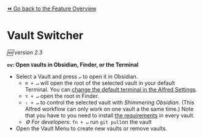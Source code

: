 [⏪ Go back to the Feature Overview](../README.md#feature-overview)

# Vault Switcher
*🆕 version 2.3*

**`ov`: Open `V`aults in Obsidian, Finder, or the Terminal**
- Select a Vault and press `↵` to open it in Obsidian.
	- `⌘ + ↵` will open the root of the selected vault in your default Terminal. You can [change the default terminal in the Alfred Settings](https://www.alfredapp.com/help/features/terminal/).
	- `⌥ + ↵` open the root in Finder.
	- `⇧ + ↵` to control the selected vault with _Shimmering Obsidian_. (This Alfred workflow can only work on one vault a the same time.) Note that you have to you need to install [the requirements](Installation.md#Hard-Requirements) in every vault.
	- _⚙️ For developers_: `fn + ↵` run `git pull`on the vault
- Open the Vault Menu to create new vaults or remove vaults.
